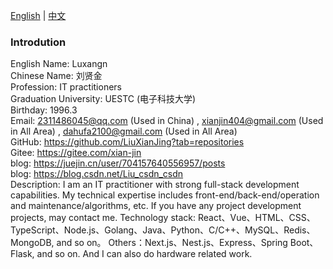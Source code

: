 [English](/README.md) | [中文](/README_zh-CN.md)

<div className="about-me-container">
    <h3>Introdution</h3>
    <div className="infomation">
        <div className="item">
            <span className="label">
                English Name: 
            </span>
            <span className="value">
                Luxangn
            </span>
        </div>
        <div className="item">
            <span className="label">
                Chinese Name: 
            </span>
            <span className="value">
                刘贤金
            </span>
        </div>
        <div className="item">
            <span className="label">
                Profession: 
            </span>
            <span className="value">
                IT practitioners
            </span>
        </div>
        <div className="item">
            <span className="label">
                Graduation University: 
            </span>
            <span className="value">
                UESTC (电子科技大学)
            </span>
        </div>
        <div className="item">
            <span className="label">
                Birthday: 
            </span>
            <span className="value">
                1996.3
            </span>
        </div>
        <div className="item">
            <span className="label">
                Email: 
            </span>
            <span className="value">
                <span>
                    <span><a href="mailto:2311486045@qq.com">2311486045@qq.com</a> (Used in China)</span>
                    ,
                    <span><a href="mailto:xianjin404@gmail.com">xianjin404@gmail.com</a> (Used in All Area)</span>
                    ,
                    <span><a href="mailto:dahufa2100@gmail.com">dahufa2100@gmail.com</a> (Used in All Area)</span>
                </span>
            </span>
        </div>
        <div className="item">
            <span className="label">
                GitHub: 
            </span>
            <span className="value">
                <a href="https://github.com/LiuXianJing?tab=repositories">
                    https://github.com/LiuXianJing?tab=repositories
                </a>
            </span>
        </div>
        <div className="item">
            <span className="label">
                Gitee: 
            </span>
            <span className="value">
                <a href="https://gitee.com/xian-jin">
                    https://gitee.com/xian-jin
                </a>
            </span>
        </div>
        <div className="item">
            <span className="label">
                blog: 
            </span>
            <span className="value">
                <a href="https://juejin.cn/user/704157640556957/posts">
                https://juejin.cn/user/704157640556957/posts
                </a>
            </span>
        </div>
        <div className="item">
            <span className="label">
                blog: 
            </span>
            <span className="value">
                <a href="https://blog.csdn.net/Liu_csdn_csdn">
                https://blog.csdn.net/Liu_csdn_csdn
                </a>
            </span>
        </div>
        <div className="item">
            <span className="label">
                Description: 
            </span>
            <span className="value">
                I am an IT practitioner with strong full-stack development capabilities. My technical expertise includes front-end/back-end/operation and maintenance/algorithms, etc. If you have any project development projects, may contact me.
                Technology stack:
                React、Vue、HTML、CSS、TypeScript、Node.js、Golang、Java、Python、C/C++、MySQL、Redis、MongoDB, and so on。
                Others：Next.js、Nest.js、Express、Spring Boot、Flask, and so on.
                And I can also do hardware related work.
            </span>
        </div>
    </div>
</div>